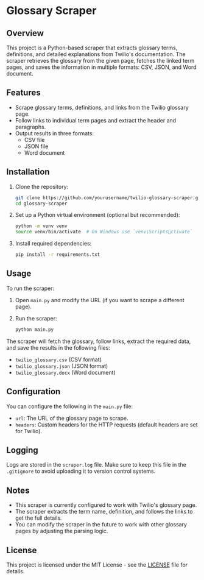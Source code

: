 
# Glossary Scraper

## Overview
This project is a Python-based scraper that extracts glossary terms, definitions, and detailed explanations from Twilio's documentation. The scraper retrieves the glossary from the given page, fetches the linked term pages, and saves the information in multiple formats: CSV, JSON, and Word document.

## Features
- Scrape glossary terms, definitions, and links from the Twilio glossary page.
- Follow links to individual term pages and extract the header and paragraphs.
- Output results in three formats:
  - CSV file
  - JSON file
  - Word document

## Installation

1. Clone the repository:

   ```bash
   git clone https://github.com/yourusername/twilio-glossary-scraper.git
   cd glossary-scraper
   ```

2. Set up a Python virtual environment (optional but recommended):

   ```bash
   python -m venv venv
   source venv/bin/activate  # On Windows use `venv\Scriptsctivate`
   ```

3. Install required dependencies:

   ```bash
   pip install -r requirements.txt
   ```

## Usage

To run the scraper:

1. Open `main.py` and modify the URL (if you want to scrape a different page).
2. Run the scraper:

   ```bash
   python main.py
   ```

The scraper will fetch the glossary, follow links, extract the required data, and save the results in the following files:
- `twilio_glossary.csv` (CSV format)
- `twilio_glossary.json` (JSON format)
- `twilio_glossary.docx` (Word document)

## Configuration

You can configure the following in the `main.py` file:
- `url`: The URL of the glossary page to scrape.
- `headers`: Custom headers for the HTTP requests (default headers are set for Twilio).

## Logging

Logs are stored in the `scraper.log` file. Make sure to keep this file in the `.gitignore` to avoid uploading it to version control systems.

## Notes

- This scraper is currently configured to work with Twilio's glossary page.
- The scraper extracts the term name, definition, and follows the links to get the full details.
- You can modify the scraper in the future to work with other glossary pages by adjusting the parsing logic.

## License

This project is licensed under the MIT License - see the [LICENSE](LICENSE) file for details.
